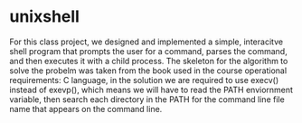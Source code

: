 # unixshell
For this class project, we designed and implemented a simple, interacitve shell program that prompts the user for a command, parses the command, and then executes it with a
child process. The skeleton for the algorithm to solve the probelm was taken from the book used in the course operational requirements: C language, in the solution
we are required to use execv() instead of exevp(), which means we will have to read the PATH enviornment variable, then search each directory in the PATH for the command line
file name that appears on the command line.
